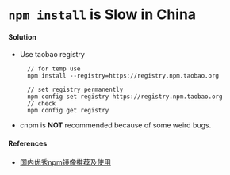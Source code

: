 # `npm install` is Slow in China

#### Solution
* Use taobao registry

        // for temp use
        npm install --registry=https://registry.npm.taobao.org

        // set registry permanently
        npm config set registry https://registry.npm.taobao.org
        // check
        npm config get registry

* cnpm is **NOT** recommended because of some weird bugs.

#### References
* [国内优秀npm镜像推荐及使用](http://riny.net/2014/cnpm/)
